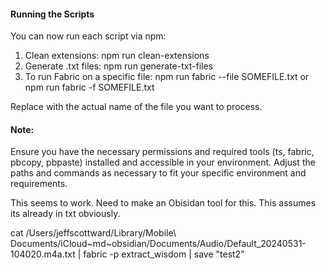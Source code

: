 #### Running the Scripts
You can now run each script via npm:

1. Clean extensions: npm run clean-extensions
2. Generate .txt files: npm run generate-txt-files
3. To run Fabric on a specific file: npm run fabric --file SOMEFILE.txt or npm run fabric -f SOMEFILE.txt

Replace <filename> with the actual name of the file you want to process.

#### Note:
Ensure you have the necessary permissions and required tools (ts, fabric, pbcopy, pbpaste) installed and accessible in your environment.
Adjust the paths and commands as necessary to fit your specific environment and requirements.

This seems to work. Need to make an Obisidan tool for this.
This assumes its already in txt obviously. 

cat /Users/jeffscottward/Library/Mobile\ Documents/iCloud~md~obsidian/Documents/Audio/Default_20240531-104020.m4a.txt | fabric -p extract_wisdom | save "test2"